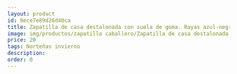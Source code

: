```yaml
---
layout: product
id: 0ece7e89d26d40ca
title: Zapatilla de casa destalonada con suela de goma. Rayas azul-negro
image: img/productos/zapatilla caballero/Zapatilla de casa destalonada con suela de goma. Rayas azul-negro=20=Norteñas invierno.webp
price: 20
tags: Norteñas invierno
description: 
order: 0
---
```

